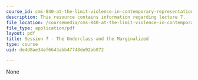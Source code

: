 ```yaml
---
course_id: cms-840-at-the-limit-violence-in-contemporary-representation-fall-2013
description: This resource contains information regarding lecture 7.
file_location: /coursemedia/cms-840-at-the-limit-violence-in-contemporary-representation-fall-2013/de4d8ae34ef6643abb47748de92ab072_MITCMS_840F13_Session_7.pdf
file_type: application/pdf
layout: pdf
title: Session 7 - The Underclass and the Marginalized
type: course
uid: de4d8ae34ef6643abb47748de92ab072

---
```

None
